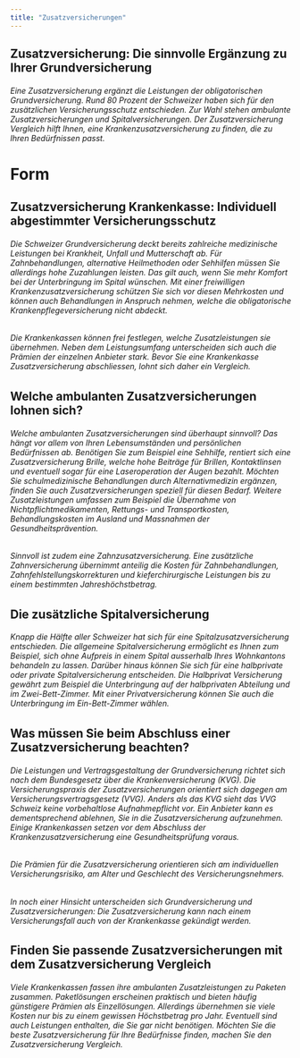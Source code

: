 ```yaml
---
title: "Zusatzversicherungen"
---
```


## Zusatzversicherung: Die sinnvolle Ergänzung zu Ihrer Grundversicherung

###### Eine Zusatzversicherung ergänzt die Leistungen der obligatorischen Grundversicherung. Rund 80 Prozent der Schweizer haben sich für den zusätzlichen Versicherungsschutz entschieden. Zur Wahl stehen ambulante Zusatzversicherungen und Spitalversicherungen. Der Zusatzversicherung Vergleich hilft Ihnen, eine Krankenzusatzversicherung zu finden, die zu Ihren Bedürfnissen passt.

# Form

## Zusatzversicherung Krankenkasse: Individuell abgestimmter Versicherungsschutz

###### Die Schweizer Grundversicherung deckt bereits zahlreiche medizinische Leistungen bei Krankheit, Unfall und Mutterschaft ab. Für Zahnbehandlungen, alternative Heilmethoden oder Sehhilfen müssen Sie allerdings hohe Zuzahlungen leisten. Das gilt auch, wenn Sie mehr Komfort bei der Unterbringung im Spital wünschen. Mit einer freiwilligen Krankenzusatzversicherung schützen Sie sich vor diesen Mehrkosten und können auch Behandlungen in Anspruch nehmen, welche die obligatorische Krankenpflegeversicherung nicht abdeckt.

###### Die Krankenkassen können frei festlegen, welche Zusatzleistungen sie übernehmen. Neben dem Leistungsumfang unterscheiden sich auch die Prämien der einzelnen Anbieter stark. Bevor Sie eine Krankenkasse Zusatzversicherung abschliessen, lohnt sich daher ein Vergleich.

## Welche ambulanten Zusatzversicherungen lohnen sich?

###### Welche ambulanten Zusatzversicherungen sind überhaupt sinnvoll? Das hängt vor allem von Ihren Lebensumständen und persönlichen Bedürfnissen ab. Benötigen Sie zum Beispiel eine Sehhilfe, rentiert sich eine Zusatzversicherung Brille, welche hohe Beiträge für Brillen, Kontaktlinsen und eventuell sogar für eine Laseroperation der Augen bezahlt. Möchten Sie schulmedizinische Behandlungen durch Alternativmedizin ergänzen, finden Sie auch Zusatzversicherungen speziell für diesen Bedarf. Weitere Zusatzleistungen umfassen zum Beispiel die Übernahme von Nichtpflichtmedikamenten, Rettungs- und Transportkosten, Behandlungskosten im Ausland und Massnahmen der Gesundheitsprävention.

###### Sinnvoll ist zudem eine Zahnzusatzversicherung. Eine zusätzliche Zahnversicherung übernimmt anteilig die Kosten für Zahnbehandlungen, Zahnfehlstellungskorrekturen und kieferchirurgische Leistungen bis zu einem bestimmten Jahreshöchstbetrag.

## Die zusätzliche Spitalversicherung

###### Knapp die Hälfte aller Schweizer hat sich für eine Spitalzusatzversicherung entschieden. Die allgemeine Spitalversicherung ermöglicht es Ihnen zum Beispiel, sich ohne Aufpreis in einem Spital ausserhalb Ihres Wohnkantons behandeln zu lassen. Darüber hinaus können Sie sich für eine halbprivate oder private Spitalversicherung entscheiden. Die Halbprivat Versicherung gewährt zum Beispiel die Unterbringung auf der halbprivaten Abteilung und im Zwei-Bett-Zimmer. Mit einer Privatversicherung können Sie auch die Unterbringung im Ein-Bett-Zimmer wählen.

## Was müssen Sie beim Abschluss einer Zusatzversicherung beachten?

###### Die Leistungen und Vertragsgestaltung der Grundversicherung richtet sich nach dem Bundesgesetz über die Krankenversicherung (KVG). Die Versicherungspraxis der Zusatzversicherungen orientiert sich dagegen am Versicherungsvertragsgesetz (VVG). Anders als das KVG sieht das VVG Schweiz keine vorbehaltlose Aufnahmepflicht vor. Ein Anbieter kann es dementsprechend ablehnen, Sie in die Zusatzversicherung aufzunehmen. Einige Krankenkassen setzen vor dem Abschluss der Krankenzusatzversicherung eine Gesundheitsprüfung voraus.

###### Die Prämien für die Zusatzversicherung orientieren sich am individuellen Versicherungsrisiko, am Alter und Geschlecht des Versicherungsnehmers.

###### In noch einer Hinsicht unterscheiden sich Grundversicherung und Zusatzversicherungen: Die Zusatzversicherung kann nach einem Versicherungsfall auch von der Krankenkasse gekündigt werden.

## Finden Sie passende Zusatzversicherungen mit dem Zusatzversicherung Vergleich

###### Viele Krankenkassen fassen ihre ambulanten Zusatzleistungen zu Paketen zusammen. Paketlösungen erscheinen praktisch und bieten häufig günstigere Prämien als Einzellösungen. Allerdings übernehmen sie viele Kosten nur bis zu einem gewissen Höchstbetrag pro Jahr. Eventuell sind auch Leistungen enthalten, die Sie gar nicht benötigen. Möchten Sie die beste Zusatzversicherung für Ihre Bedürfnisse finden, machen Sie den Zusatzversicherung Vergleich.
